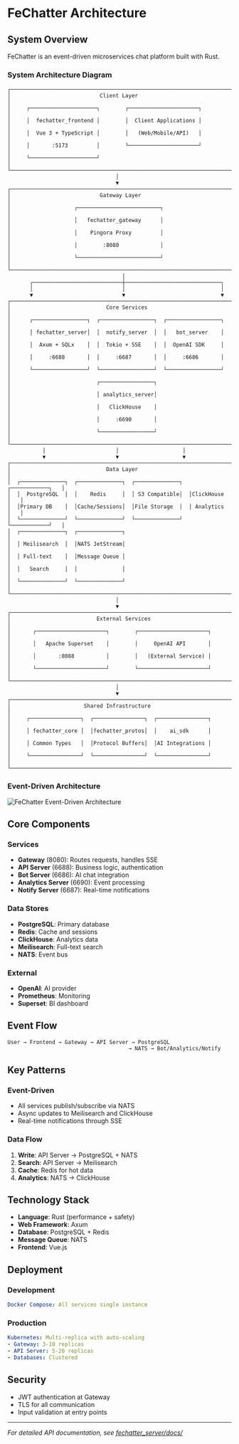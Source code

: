 # FeChatter Architecture

## System Overview

FeChatter is an event-driven microservices chat platform built with Rust.

### System Architecture Diagram

```
┌─────────────────────────────────────────────────────────────────────────┐
│                            Client Layer                                 │
│     ┌─────────────────────┐        ┌──────────────────────┐             │
│     │  fechatter_frontend │        │  Client Applications │             │
│     │  Vue 3 + TypeScript │        │   (Web/Mobile/API)   │             │
│     │       :5173         │        └──────────────────────┘             │
│     └─────────────────────┘                                             │
└─────────────────────────────────────────────────────────────────────────┘
                                  │
                                  ▼
┌─────────────────────────────────────────────────────────────────────────┐
│                            Gateway Layer                                │
│                    ┌──────────────────────────┐                         │
│                    │   fechatter_gateway      │                         │
│                    │    Pingora Proxy         │                         │
│                    │        :8080             │                         │
│                    └──────────────────────────┘                         │
└─────────────────────────────────────────────────────────────────────────┘
                                    │
       ┌────────────────────────────┼──────────────────────────────┐
       │                            │                              │
       ▼                            ▼                              ▼
┌─────────────────────────────────────────────────────────────────────────┐
│                              Core Services                              │
│      ┌─────────────────┐  ┌─────────────────┐  ┌─────────────────┐      │
│      │ fechatter_server│  │  notify_server  │  │   bot_server    │      │
│      │  Axum + SQLx    │  │  Tokio + SSE    │  │  OpenAI SDK     │      │
│      │     :6688       │  │     :6687       │  │     :6686       │      │
│      └─────────────────┘  └─────────────────┘  └─────────────────┘      │
│                           ┌─────────────────┐                           │
│                           │ analytics_server│                           │
│                           │   ClickHouse    │                           │
│                           │     :6690       │                           │
│                           └─────────────────┘                           │
└─────────────────────────────────────────────────────────────────────────┘
           │                      │                    │
           ▼                      ▼                    ▼
┌─────────────────────────────────────────────────────────────────────────┐
│                              Data Layer                                 │
│  ┌──────────────┐  ┌──────────────┐  ┌──────────────┐  ┌────────────┐   │
│  │  PostgreSQL  │  │    Redis     │  │ S3 Compatible│  │ClickHouse  │   │
│  │Primary DB    │  │Cache/Sessions│  │File Storage  │  │ Analytics  │   │
│  └──────────────┘  └──────────────┘  └──────────────┘  └────────────┘   │
│  ┌──────────────┐  ┌──────────────┐                                     │
│  │ Meilisearch  │  │NATS JetStream│                                     │
│  │ Full-text    │  │Message Queue │                                     │
│  │   Search     │  │              │                                     │
│  └──────────────┘  └──────────────┘                                     │
└─────────────────────────────────────────────────────────────────────────┘
                                  │
                                  ▼
┌─────────────────────────────────────────────────────────────────────────┐
│                           External Services                             │
│       ┌──────────────────────┐        ┌──────────────────────┐          │
│       │   Apache Superset    │        │     OpenAI API       │          │
│       │       :8088          │        │   (External Service) │          │
│       └──────────────────────┘        └──────────────────────┘          │
└─────────────────────────────────────────────────────────────────────────┘
                                  │
                                  ▼
┌─────────────────────────────────────────────────────────────────────────┐
│                       Shared Infrastructure                             │
│     ┌────────────────┐  ┌────────────────┐  ┌────────────────┐          │
│     │ fechatter_core │  │fechatter_protos│  │    ai_sdk      │          │
│     │ Common Types   │  │Protocol Buffers│  │AI Integrations │          │
│     └────────────────┘  └────────────────┘  └────────────────┘          │
└─────────────────────────────────────────────────────────────────────────┘
```

### Event-Driven Architecture

![FeChatter Event-Driven Architecture](./docs/images/fechatter_event_driven_improved.png)

## Core Components

### Services
- **Gateway** (8080): Routes requests, handles SSE
- **API Server** (6688): Business logic, authentication
- **Bot Server** (6686): AI chat integration
- **Analytics Server** (6690): Event processing
- **Notify Server** (6687): Real-time notifications

### Data Stores
- **PostgreSQL**: Primary database
- **Redis**: Cache and sessions
- **ClickHouse**: Analytics data
- **Meilisearch**: Full-text search
- **NATS**: Event bus

### External
- **OpenAI**: AI provider
- **Prometheus**: Monitoring
- **Superset**: BI dashboard

## Event Flow

```
User → Frontend → Gateway → API Server → PostgreSQL
                                      → NATS → Bot/Analytics/Notify
```

## Key Patterns

### Event-Driven
- All services publish/subscribe via NATS
- Async updates to Meilisearch and ClickHouse
- Real-time notifications through SSE

### Data Flow
1. **Write**: API Server → PostgreSQL + NATS
2. **Search**: API Server → Meilisearch
3. **Cache**: Redis for hot data
4. **Analytics**: NATS → ClickHouse

## Technology Stack

- **Language**: Rust (performance + safety)
- **Web Framework**: Axum
- **Database**: PostgreSQL + Redis
- **Message Queue**: NATS
- **Frontend**: Vue.js

## Deployment

### Development
```yaml
Docker Compose: All services single instance
```

### Production
```yaml
Kubernetes: Multi-replica with auto-scaling
- Gateway: 3-10 replicas
- API Server: 5-20 replicas
- Databases: Clustered
```

## Security

- JWT authentication at Gateway
- TLS for all communication
- Input validation at entry points

---

*For detailed API documentation, see [fechatter_server/docs/](./fechatter_server/docs/)*
